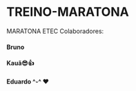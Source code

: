 # TREINO-MARATONA
MARATONA ETEC
Colaboradores:
<h4>Bruno</h4>
<h4>Kauã😎👍</h4>
<h4>Eduardo ^-^ ❤️</h4>
